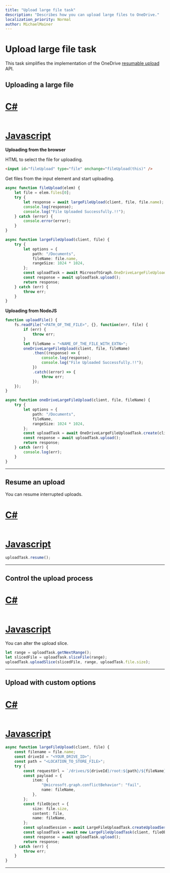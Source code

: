 ```yaml
---
title: "Upload large file task"
description: "Describes how you can upload large files to OneDrive."
localization_priority: Normal
author: MichaelMainer
---
```


# Upload large file task

This task simplifies the implementation of the OneDrive [resumable upload](https://developer.microsoft.com/en-us/graph/docs/api-reference/v1.0/api/driveitem_createuploadsession) API.

## Uploading a large file

# [C#](#tab/CS)

<!-- TODO -->

```csharp

```

# [Javascript](#tab/Javascript)

**Uploading from the browser**

HTML to select the file for uploading.

```HTML
<input id="fileUpload" type="file" onchange="fileUpload(this)" />
```

Get files from the input element and start uploading.

```typescript
async function fileUpload(elem) {
	let file = elem.files[0];
	try {
		let response = await largeFileUpload(client, file, file.name);
		console.log(response);
		console.log("File Uploaded Successfully.!!");
	} catch (error) {
		console.error(error);
	}
}

async function largeFileUpload(client, file) {
	try {
		let options = {
			path: "/Documents",
			fileName: file.name,
			rangeSize: 1024 * 1024,
		};
		const uploadTask = await MicrosoftGraph.OneDriveLargeFileUploadTask.create(client, file, options);
		const response = await uploadTask.upload();
		return response;
	} catch (err) {
		throw err;
	}
}
```

**Uploading from NodeJS**

```typescript
function uploadFile() {
	fs.readFile("<PATH_OF_THE_FILE>", {}, function(err, file) {
		if (err) {
			throw err;
		}
		let fileName = "<NAME_OF_THE_FILE_WITH_EXTN>";
		oneDriveLargeFileUpload(client, file, fileName)
			.then((response) => {
				console.log(response);
				console.log("File Uploaded Successfully.!!");
			})
			.catch((error) => {
				throw err;
			});
	});
}

async function oneDriveLargeFileUpload(client, file, fileName) {
	try {
		let options = {
			path: "/Documents",
			fileName,
			rangeSize: 1024 * 1024,
		};
		const uploadTask = await OneDriveLargeFileUploadTask.create(client, file, options);
		const response = await uploadTask.upload();
		return response;
	} catch (err) {
		console.log(err);
	}
}
```

---

## Resume an upload

You can resume interrupted uploads.

# [C#](#tab/CS)

<!-- TODO -->

```csharp

```

# [Javascript](#tab/Javascript)

```typescript
uploadTask.resume();
```

---

## Control the upload process

# [C#](#tab/CS)

<!-- TODO -->

```csharp

```

# [Javascript](#tab/Javascript)

You can alter the upload slice.

```typescript
let range = uploadTask.getNextRange();
let slicedFile = uploadTask.sliceFile(range);
uploadTask.uploadSlice(slicedFile, range, uploadTask.file.size);
```

---

## Upload with custom options

# [C#](#tab/CS)

<!-- TODO -->

```csharp

```

# [Javascript](#tab/Javascript)

```typescript
async function largeFileUpload(client, file) {
	const filename = file.name;
	const driveId = "<YOUR_DRIVE_ID>";
	const path = "<LOCATION_TO_STORE_FILE>";
	try {
		const requestUrl = `/drives/${driveId}/root:${path}/${fileName}:/createUploadSession`;
		const payload = {
			item: {
				"@microsoft.graph.conflictBehavior": "fail",
				name: fileName,
			},
		};
		const fileObject = {
			size: file.size,
			content: file,
			name: fileName,
		};
		const uploadSession = await LargeFileUploadTask.createUploadSession(client, requestUrl, payload);
		const uploadTask = await new LargeFileUploadTask(client, fileObject, uploadSession);
		const response = await uploadTask.upload();
		return response;
	} catch (err) {
		throw err;
	}
}
```

---
